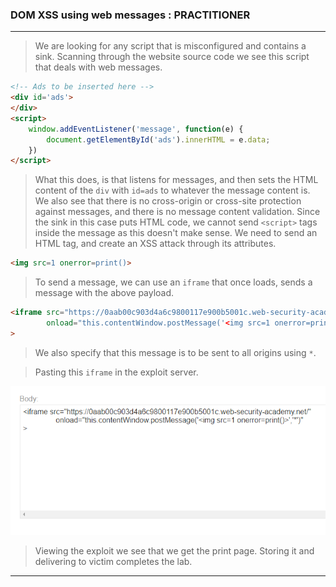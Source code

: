 
### DOM XSS using web messages : PRACTITIONER

---


> We are looking for any script that is misconfigured and contains a sink.
> Scanning through the website source code we see this script that deals with web messages.

```HTML
<!-- Ads to be inserted here -->
<div id='ads'>
</div>
<script>
	window.addEventListener('message', function(e) {
		document.getElementById('ads').innerHTML = e.data;
	})
</script>
```

> What this does, is that listens for messages, and then sets the HTML content of the `div` with `id=ads` to whatever the message content is.
> We also see that there is no cross-origin or cross-site protection against messages, and there is no message content validation.
> Since the sink in this case puts HTML code, we cannot send `<script>` tags inside the message as this doesn't make sense.
> We need to send an HTML tag, and create an XSS attack through its attributes.

```HTML
<img src=1 onerror=print()>
```

> To send a message, we can use an `iframe` that once loads, sends a message with the above payload.

```HTML
<iframe src="https://0aab00c903d4a6c9800117e900b5001c.web-security-academy.net/" 
		onload="this.contentWindow.postMessage('<img src=1 onerror=print()>','*')"
>
```
> We also specify that this message is to be sent to all origins using `*`.

> Pasting this `iframe` in the exploit server.

![](./screenshots/lab1-2.png)

> Viewing the exploit we see that we get the print page.
> Storing it and delivering to victim completes the lab.

---




